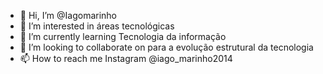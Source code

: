 - 👋 Hi, I’m @Iagomarinho
- 👀 I’m interested in áreas tecnológicas 
- 🌱 I’m currently learning Tecnologia da informação 
- 💞️ I’m looking to collaborate on para a evolução estrutural da tecnologia
- 📫 How to reach me Instagram @iago_marinho2014 

<!---
Iagomarinho/Iagomarinho is a ✨ special ✨ repository because its `README.md` (this file) appears on your GitHub profile.
You can click the Preview link to take a look at your changes.
--->

